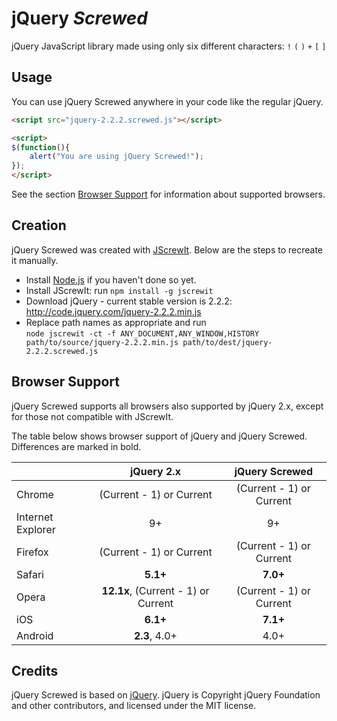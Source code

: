 jQuery *Screwed*
================

jQuery JavaScript library made using only six different characters: `!` `(` `)` `+` `[` `]`

Usage
-----

You can use jQuery Screwed anywhere in your code like the regular jQuery.

```html
<script src="jquery-2.2.2.screwed.js"></script>
```

```html
<script>
$(function(){
    alert("You are using jQuery Screwed!");
});
</script>
```

See the section [Browser Support](#browser-support) for information about supported browsers.

Creation
--------

jQuery Screwed was created with [JScrewIt](https://github.com/fasttime/JScrewIt).
Below are the steps to recreate it manually.

* Install [Node.js](http://nodejs.org) if you haven't done so yet.
* Install JScrewIt: run `npm install -g jscrewit`
* Download jQuery - current stable version is 2.2.2: http://code.jquery.com/jquery-2.2.2.min.js
* Replace path names as appropriate and run<br>
  `node jscrewit -ct -f ANY_DOCUMENT,ANY_WINDOW,HISTORY path/to/source/jquery-2.2.2.min.js
  path/to/dest/jquery-2.2.2.screwed.js`

Browser Support
---------------

jQuery Screwed supports all browsers also supported by jQuery 2.x, except for those not compatible
with JScrewIt.

The table below shows browser support of jQuery and jQuery Screwed.
Differences are marked in bold.

|                   |              jQuery 2.x             |      jQuery Screwed      |
|-------------------|:-----------------------------------:|:------------------------:|
| Chrome            |       (Current - 1) or Current      | (Current - 1) or Current |
| Internet Explorer |                  9+                 |            9+            |
| Firefox           |       (Current - 1) or Current      | (Current - 1) or Current |
| Safari            |               **5.1+**              |         **7.0+**         |
| Opera             | **12.1x**, (Current - 1) or Current | (Current - 1) or Current |
| iOS               |               **6.1+**              |         **7.1+**         |
| Android           |            **2.3**, 4.0+            |           4.0+           |

Credits
-------

jQuery Screwed is based on [jQuery](https://github.com/jquery/jquery).
jQuery is Copyright jQuery Foundation and other contributors, and licensed under the MIT license.
